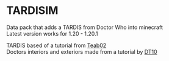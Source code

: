 # TARDISIM

Data pack that adds a TARDIS from Doctor Who into minecraft  
Latest version works for 1.20 - 1.20.1

TARDIS based of a tutorial from [Teab02](https://www.youtube.com/playlist?list=PLPPZM0dYpGeWXb42RHSlOal0bNttv87RK)  
Doctors interiors and exteriors made from a tutorial by [DT10](https://www.youtube.com/playlist?list=PLh9SyriX73r6ijmkIypalNbWvd3vvEjSL)